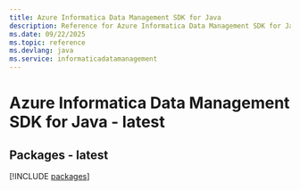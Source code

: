 ```yaml
---
title: Azure Informatica Data Management SDK for Java
description: Reference for Azure Informatica Data Management SDK for Java
ms.date: 09/22/2025
ms.topic: reference
ms.devlang: java
ms.service: informaticadatamanagement
---
```

# Azure Informatica Data Management SDK for Java - latest
## Packages - latest
[!INCLUDE [packages](informatica-data-management-index.md)]